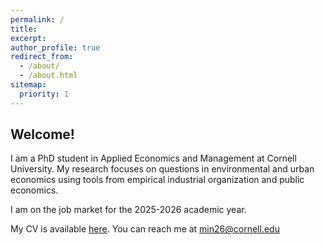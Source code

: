 ```yaml
---
permalink: /
title:
excerpt:
author_profile: true
redirect_from: 
  - /about/
  - /about.html
sitemap:
  priority: 1
---
```


<h2 id="welcome">
Welcome!
</h2>

I am a PhD student in Applied Economics and Management at Cornell University. My research focuses on questions in environmental and urban economics using tools from empirical industrial organization and public economics.

I am on the job market for the 2025-2026 academic year.

My CV is available [here](/files/navarro_cv.pdf). You can reach me at [min26@cornell.edu](mailto:min26@cornell.edu)